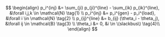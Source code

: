$$
\begin{align}
p_i^{inj} &= \sum_{ji} p_{ji}^{line} - \sum_{ik} p_{ik}^{line}, &\forall i,j,k \in \mathcal{N} \tag{1} \\
p_i^{inj} &= p_i^{gen} - p_i^{load}, &\forall i \in \mathcal{N} \tag{2} \\
p_{ij}^{line} &= b_{ij}  (\theta_i - \theta_j), &\forall ij \in \mathcal{B} \tag{3} \\
\theta_i &= 0, &i \in \(slackbus\) \tag{4}\\
\end{align}
$$
